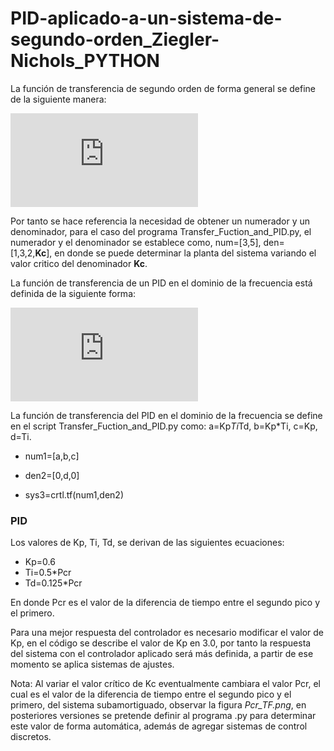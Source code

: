 # PID-aplicado-a-un-sistema-de-segundo-orden_Ziegler-Nichols_PYTHON

La función de transferencia de segundo orden de forma general se define de la siguiente manera:

![](https://latex.codecogs.com/svg.latex?G_%7Bs%7D%3D%5Cfrac%7Bw_%7Bn%7D%5E2%7D%7Bs%5E2&plus;2%5Czeta%20w_%7Bn%7Ds&plus;w_%7Bn%7D%5E2%7D)

Por tanto se hace referencia la necesidad de obtener un numerador y un denominador, para el caso del programa Transfer_Fuction_and_PID.py, el numerador y el denominador se establece como, num=[3,5], den=[1,3,2,**Kc**], en donde se puede determinar la planta del sistema variando el valor critico del denominador **Kc**.

La función de transferencia de un PID en el dominio de la frecuencia está definida de la siguiente forma:

![](https://latex.codecogs.com/svg.latex?G_%7Bc%7D%28s%29%3D%5Cfrac%7BK_%7Bp%7DT_%7Bd%7DT_%7Bi%7Ds%5E2&plus;K_%7Bp%7DT_%7Bi%7Ds&plus;K_%7Bp%7D%7D%7BT_%7Bi%7Ds%7D)

La función de transferencia del PID en el dominio de la frecuencia se define en el script Transfer_Fuction_and_PID.py como: 
a=Kp*Ti*Td, b=Kp*Ti, c=Kp, d=Ti.

* num1=[a,b,c]

* den2=[0,d,0]

* sys3=crtl.tf(num1,den2)

### PID

Los valores de Kp, Ti, Td, se derivan de las siguientes ecuaciones:

* Kp=0.6
* Ti=0.5*Pcr
* Td=0.125*Pcr

En donde Pcr es el valor de la diferencia de tiempo entre el segundo pico y el primero.

Para una mejor respuesta del controlador es necesario modificar el valor de Kp, en el código se describe el valor de Kp en 3.0, por tanto la respuesta del sistema con el controlador aplicado será más definida, a partir de ese momento se aplica sistemas de ajustes.



Nota: Al variar el valor crítico de Kc eventualmente cambiara el valor Pcr, el cual es el valor de la diferencia de tiempo entre el segundo pico y el primero, del sistema subamortiguado, observar la figura *Pcr_TF.png*, en posteriores versiones se pretende definir al programa .py para determinar este valor de forma automática, además de agregar sistemas de control discretos.
